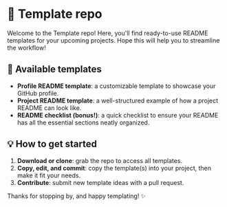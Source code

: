 # 🚀 Template repo

Welcome to the Template repo! Here, you'll find ready-to-use README templates for your upcoming projects. Hope this will help you to streamline the workflow!

## 📂 Available templates
- **Profile README template**: a customizable template to showcase your GitHub profile.
- **Project README template**: a well-structured example of how a project README can look like.
- **README checklist (bonus!)**: a quick checklist to ensure your README has all the essential sections neatly organized.

## 💡 How to get started
1. **Download or clone**: grab the repo to access all templates.
2. **Copy, edit, and commit**: copy the template(s) into your project, then make it fit your needs.
3. **Contribute**: submit new template ideas with a pull request.

Thanks for stopping by, and happy templating! ✨
